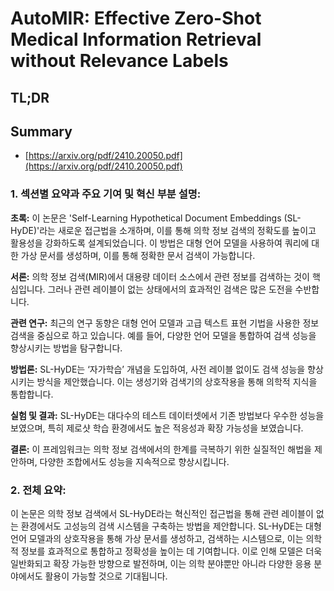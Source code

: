# AutoMIR: Effective Zero-Shot Medical Information Retrieval without Relevance Labels
## TL;DR
## Summary
- [https://arxiv.org/pdf/2410.20050.pdf](https://arxiv.org/pdf/2410.20050.pdf)

### 1. 섹션별 요약과 주요 기여 및 혁신 부분 설명:

**초록:**
이 논문은 'Self-Learning Hypothetical Document Embeddings (SL-HyDE)'라는 새로운 접근법을 소개하며, 이를 통해 의학 정보 검색의 정확도를 높이고 활용성을 강화하도록 설계되었습니다. 이 방법은 대형 언어 모델을 사용하여 쿼리에 대한 가상 문서를 생성하며, 이를 통해 정확한 문서 검색이 가능합니다.

**서론:**
의학 정보 검색(MIR)에서 대용량 데이터 소스에서 관련 정보를 검색하는 것이 핵심입니다. 그러나 관련 레이블이 없는 상태에서의 효과적인 검색은 많은 도전을 수반합니다.

**관련 연구:**
최근의 연구 동향은 대형 언어 모델과 고급 텍스트 표현 기법을 사용한 정보 검색을 중심으로 하고 있습니다. 예를 들어, 다양한 언어 모델을 통합하여 검색 성능을 향상시키는 방법을 탐구합니다.

**방법론:**
SL-HyDE는 ‘자가학습’ 개념을 도입하여, 사전 레이블 없이도 검색 성능을 향상시키는 방식을 제안했습니다. 이는 생성기와 검색기의 상호작용을 통해 의학적 지식을 통합합니다.

**실험 및 결과:**
SL-HyDE는 대다수의 테스트 데이터셋에서 기존 방법보다 우수한 성능을 보였으며, 특히 제로샷 학습 환경에서도 높은 적응성과 확장 가능성을 보였습니다.

**결론:**
이 프레임워크는 의학 정보 검색에서의 한계를 극복하기 위한 실질적인 해법을 제안하며, 다양한 조합에서도 성능을 지속적으로 향상시킵니다.

### 2. 전체 요약:

이 논문은 의학 정보 검색에서 SL-HyDE라는 혁신적인 접근법을 통해 관련 레이블이 없는 환경에서도 고성능의 검색 시스템을 구축하는 방법을 제안합니다. SL-HyDE는 대형 언어 모델과의 상호작용을 통해 가상 문서를 생성하고, 검색하는 시스템으로, 이는 의학적 정보를 효과적으로 통합하고 정확성을 높이는 데 기여합니다. 이로 인해 모델은 더욱 일반화되고 확장 가능한 방향으로 발전하며, 이는 의학 분야뿐만 아니라 다양한 응용 분야에서도 활용이 가능할 것으로 기대됩니다.